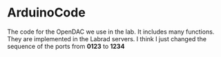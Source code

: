 # ArduinoCode

The code for the OpenDAC we use in the lab. It includes many functions. They are implemented in the Labrad servers. I think I just changed the sequence of the ports from **0123** to **1234**
